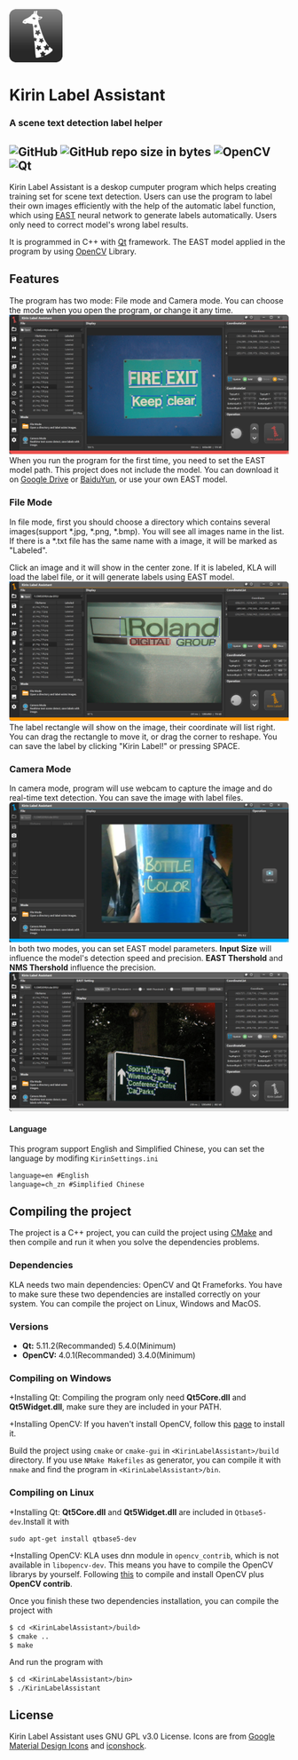 <img src="https://raw.githubusercontent.com/Joinn99/RepositoryResource/master/KLA/icon.png" width=96 height=96 />

# Kirin Label Assistant
### A scene text detection label helper

![GitHub](https://img.shields.io/github/license/Joinn99/KirinLabelAssistant.svg?label=License) ![GitHub repo size in bytes](https://img.shields.io/github/repo-size/Joinn99/KirinLabelAssistant.svg) ![OpenCV](https://img.shields.io/badge/OpenCV-4.0.1-red.svg) ![Qt](https://img.shields.io/badge/Qt-5.11.2-brightgreen.svg)
---
Kirin Label Assistant is a deskop cumputer program which helps creating training set for scene text detection. Users can use the program to label their own images efficiently with the help of the automatic label function, which using [EAST](https://arxiv.org/abs/1704.03155v2) neural network to generate labels automatically. Users only need to correct model's wrong label results. 

It is programmed in C++ with [Qt](https://www.qt.io/) framework. The EAST model applied in the program by using [OpenCV](https://opencv.org/) Library.

## Features
The program has two mode: File mode and Camera mode. You can choose the mode when you open the program, or change it any time. 
![main](https://raw.githubusercontent.com/Joinn99/RepositoryResource/master/KLA/main.jpg)
When you run the program for the first time, you need to set the EAST model path. This project does not include the model. You can download it on [Google Drive](https://drive.google.com/open?id=14quvrzJ211VePBqFO0oc6vSj5Lg6nAqM) or [BaiduYun](https://pan.baidu.com/s/19BXxaF5WaJLmLrIBMVxkPw), or use your own EAST model.
### File Mode
In file mode, first you should choose a directory which contains several images(support *.jpg, *.png, *.bmp). You will see all images name in the list. If there is a *.txt file has the same name with a image, it will be marked as "Labeled".

Click an image and it will show in the center zone. If it is labeled, KLA will load the label file, or it will generate labels using EAST model.
![label](https://raw.githubusercontent.com/Joinn99/RepositoryResource/master/KLA/label.jpg)
The label rectangle will show on the image, their coordinate will list right. You can drag the rectangle to move it, or drag the corner to reshape. You can save the label by clicking "Kirin Label!" or pressing SPACE.
### Camera Mode
In camera mode, program will use webcam to capture the image and do real-time text detection. You can save the image with label files.
![camera](https://raw.githubusercontent.com/Joinn99/RepositoryResource/master/KLA/camera.jpg)
In both two modes, you can set EAST model parameters. **Input Size** will influence the model's detection speed and precision. **EAST Thershold** and **NMS Thershold** influence the precision. 
![set](https://raw.githubusercontent.com/Joinn99/RepositoryResource/master/KLA/set.jpg)
#### Language
This program support English and Simplified Chinese, you can set the language by modifing ```KirinSettings.ini```
```
language=en #English
language=ch_zn #Simplified Chinese
```
## Compiling the project
The project is a C++ project, you can cuild the project using [CMake](https://cmake.org/) and then compile and run it when you solve the dependencies problems.
### Dependencies
KLA needs two main dependencies: OpenCV and Qt Frameforks. You have to make sure these two dependencies are installed correctly on your system. You can compile the project on Linux, Windows and MacOS.
### Versions
+ **Qt:**  5.11.2(Recommanded)  5.4.0(Minimum)
+ **OpenCV:**   4.0.1(Recommanded)  3.4.0(Minimum)
### Compiling on Windows
+Installing Qt: Compiling the program only need **Qt5Core.dll** and **Qt5Widget.dll**, make sure they are included in your PATH.

+Installing OpenCV: If you haven't install OpenCV, follow this [page](https://docs.opencv.org/4.0.1/d3/d52/tutorial_windows_install.html) to install it.

Build the project using ```cmake``` or ```cmake-gui``` in ```<KirinLabelAssistant>/build``` directory. If you use ```NMake Makefiles``` as generator, you can compile it with ```nmake``` and find the program in ```<KirinLabelAssistant>/bin```.
### Compiling on Linux
+Installing Qt: **Qt5Core.dll** and **Qt5Widget.dll** are included in ```Qtbase5-dev```.Install it with
```
sudo apt-get install qtbase5-dev
```
+Installing OpenCV: KLA uses dnn module in ```opencv_contrib```, which is not available in ```libopencv-dev```. This means you have to compile the OpenCV librarys by yourself. Following [this](https://docs.opencv.org/master/d7/d9f/tutorial_linux_install.html) to compile and install OpenCV plus **OpenCV contrib**.

Once you finish these two dependencies installation, you can compile the project with
```
$ cd <KirinLabelAssistant>/build>
$ cmake ..
$ make
```
And run the program with
```
$ cd <KirinLabelAssistant>/bin>
$ ./KirinLabelAssistant
```
## License
Kirin Label Assistant uses GNU GPL v3.0 License.
Icons are from [Google Material Design Icons](https://github.com/google/material-design-icons) and [iconshock](https://www.iconshock.com/).
